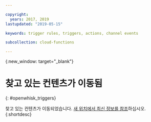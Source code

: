```yaml
---

copyright:
  years: 2017, 2019
lastupdated: "2019-05-15"

keywords: trigger rules, triggers, actions, channel events

subcollection: cloud-functions

---
```


{:new_window: target="_blank"}
# 찾고 있는 컨텐츠가 이동됨
{: #openwhisk_triggers}

찾고 있는 컨텐츠가 이동되었습니다. [새 위치에서 최신 정보를 참조](/docs/openwhisk?topic=cloud-functions-triggers)하십시오.
{:shortdesc}
